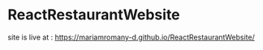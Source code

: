 # ReactRestaurantWebsite

site is live at :  https://mariamromany-d.github.io/ReactRestaurantWebsite/
